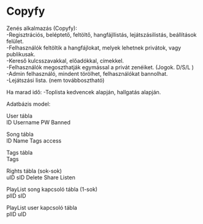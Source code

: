 # Copyfy
Zenés alkalmazás (Copyfy): <br/>
-Regisztrációs, beléptető, feltöltő, hangfájllistás, lejátszásilistás, beállítások felület. <br/>
-Felhasználók feltöltik a hangfájlokat, melyek lehetnek privátok, vagy publikusak. <br/>
-Kereső kulcsszavakkal, előadókkal, címekkel. <br/>
-Felhasználók megoszthatják egymással a privát zenéiket. (Jogok. D/S/L ) <br/>
-Admin felhasználó, mindent törölhet, felhasználókat bannolhat. <br/>
-Lejátszási lista. (nem továbbosztható) <br/>

Ha marad idő:
-Toplista kedvencek alapján, hallgatás alapján.

Adatbázis model:

User tábla<br/>
ID Username PW Banned 

Song tábla<br/>
ID Name Tags access

Tags tábla<br/>
Tags

Rights tábla (sok-sok)<br/>
uID sID Delete Share Listen 

PlayList song kapcsoló tábla (1-sok)<br/>
plID sID

PlayList user kapcsoló tábla <br/>
plID uID